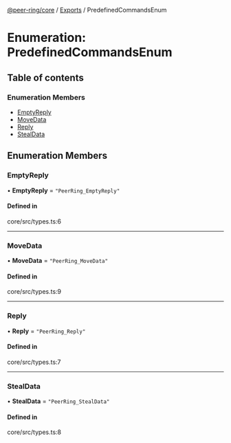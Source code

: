 [@peer-ring/core](../README.md) / [Exports](../modules.md) / PredefinedCommandsEnum

# Enumeration: PredefinedCommandsEnum

## Table of contents

### Enumeration Members

- [EmptyReply](PredefinedCommandsEnum.md#emptyreply)
- [MoveData](PredefinedCommandsEnum.md#movedata)
- [Reply](PredefinedCommandsEnum.md#reply)
- [StealData](PredefinedCommandsEnum.md#stealdata)

## Enumeration Members

### EmptyReply

• **EmptyReply** = `"PeerRing_EmptyReply"`

#### Defined in

core/src/types.ts:6

---

### MoveData

• **MoveData** = `"PeerRing_MoveData"`

#### Defined in

core/src/types.ts:9

---

### Reply

• **Reply** = `"PeerRing_Reply"`

#### Defined in

core/src/types.ts:7

---

### StealData

• **StealData** = `"PeerRing_StealData"`

#### Defined in

core/src/types.ts:8
